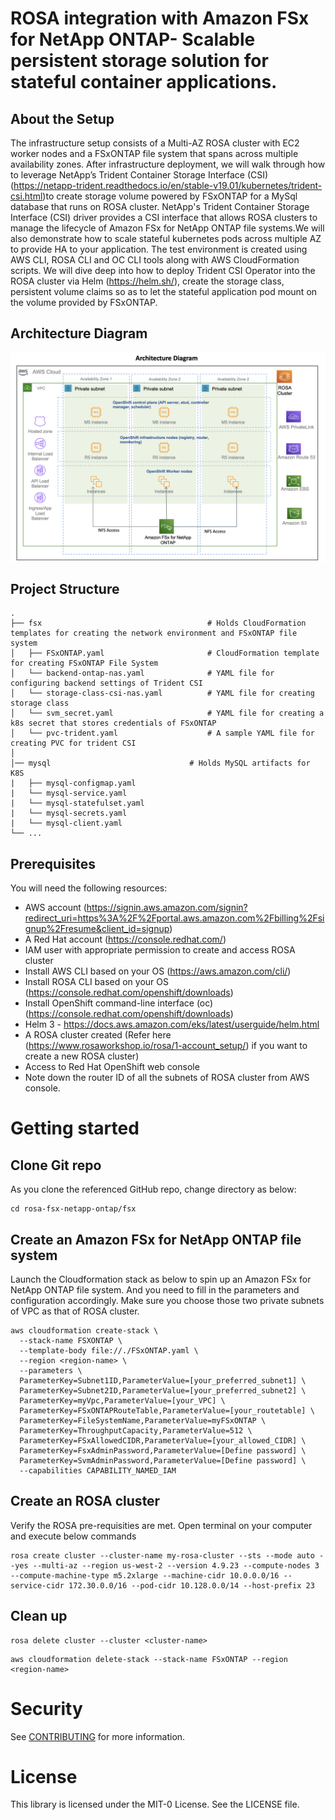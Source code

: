 # ROSA integration with Amazon FSx for NetApp ONTAP- Scalable persistent storage solution for stateful container applications.

## About the Setup
The infrastructure setup consists of a Multi-AZ ROSA cluster with  EC2 worker nodes and a FSxONTAP file system that spans across multiple availability zones. After infrastructure deployment, we will walk through how to leverage NetApp’s Trident Container Storage Interface (CSI) (https://netapp-trident.readthedocs.io/en/stable-v19.01/kubernetes/trident-csi.html)to create storage volume powered by FSxONTAP for a MySql database that runs on ROSA cluster. NetApp's Trident Container Storage Interface (CSI) driver provides a CSI interface that allows ROSA clusters to manage the lifecycle of Amazon FSx for NetApp ONTAP file systems.We will also demonstrate how to scale stateful kubernetes pods across multiple AZ to provide HA to your application. The test environment is created using AWS CLI, ROSA CLI and OC CLI tools along with AWS CloudFormation scripts. We will dive deep into how to deploy Trident CSI Operator into the ROSA cluster via Helm (https://helm.sh/), create the storage class, persistent volume claims so as to let the stateful application pod mount on the volume provided by FSxONTAP.

## Architecture Diagram

![Diagram](/Architecture.png)

## Project Structure

```
.
├── fsx                                     # Holds CloudFormation templates for creating the network environment and FSxONTAP file system
│   ├── FSxONTAP.yaml                       # CloudFormation template for creating FSxONTAP File System
│   └── backend-ontap-nas.yaml              # YAML file for configuring backend settings of Trident CSI
│   └── storage-class-csi-nas.yaml          # YAML file for creating storage class 
│   └── svm_secret.yaml                     # YAML file for creating a k8s secret that stores credentials of FSxONTAP
│   └── pvc-trident.yaml                    # A sample YAML file for creating PVC for trident CSI
│  
│── mysql                               # Holds MySQL artifacts for K8S
|   ├── mysql-configmap.yaml
|   └── mysql-service.yaml
|   └── mysql-statefulset.yaml
|   └── mysql-secrets.yaml
|   └── mysql-client.yaml
└── ...
```

## Prerequisites

You will need the following resources:

* AWS account (https://signin.aws.amazon.com/signin?redirect_uri=https%3A%2F%2Fportal.aws.amazon.com%2Fbilling%2Fsignup%2Fresume&client_id=signup)
* A Red Hat account (https://console.redhat.com/)
* IAM user with appropriate permission to create and access ROSA cluster
* Install AWS CLI based on your OS (https://aws.amazon.com/cli/)
* Install ROSA CLI based on your OS (https://console.redhat.com/openshift/downloads)
* Install OpenShift command-line interface (oc) (https://console.redhat.com/openshift/downloads)
* Helm 3 - https://docs.aws.amazon.com/eks/latest/userguide/helm.html
* A ROSA cluster created (Refer here (https://www.rosaworkshop.io/rosa/1-account_setup/) if you want to create a new ROSA cluster)
* Access to Red Hat OpenShift web console
* Note down the router ID of all the subnets of ROSA cluster from AWS console.



# Getting started

## Clone Git repo 
As you clone the referenced GitHub repo, change directory as below:
```
cd rosa-fsx-netapp-ontap/fsx
```



## Create an Amazon FSx for NetApp ONTAP file system
Launch the Cloudformation stack as below to spin up an Amazon FSx for NetApp ONTAP file system. And you need to fill in the parameters and configuration accordingly. Make sure you choose those two private subnets of VPC as that of ROSA cluster.

```
aws cloudformation create-stack \
  --stack-name FSXONTAP \
  --template-body file://./FSxONTAP.yaml \
  --region <region-name> \
  --parameters \
  ParameterKey=Subnet1ID,ParameterValue=[your_preferred_subnet1] \
  ParameterKey=Subnet2ID,ParameterValue=[your_preferred_subnet2] \
  ParameterKey=myVpc,ParameterValue=[your_VPC] \
  ParameterKey=FSxONTAPRouteTable,ParameterValue=[your_routetable] \
  ParameterKey=FileSystemName,ParameterValue=myFSxONTAP \
  ParameterKey=ThroughputCapacity,ParameterValue=512 \
  ParameterKey=FSxAllowedCIDR,ParameterValue=[your_allowed_CIDR] \
  ParameterKey=FsxAdminPassword,ParameterValue=[Define password] \
  ParameterKey=SvmAdminPassword,ParameterValue=[Define password] \
  --capabilities CAPABILITY_NAMED_IAM    
```

## Create an ROSA cluster
Verify the ROSA pre-requisities are met. Open terminal on your computer and execute below commands 

```
rosa create cluster --cluster-name my-rosa-cluster --sts --mode auto --yes --multi-az --region us-west-2 --version 4.9.23 --compute-nodes 3 --compute-machine-type m5.2xlarge --machine-cidr 10.0.0.0/16 --service-cidr 172.30.0.0/16 --pod-cidr 10.128.0.0/14 --host-prefix 23
```

## Clean up
```
rosa delete cluster --cluster <cluster-name>
```

```
aws cloudformation delete-stack --stack-name FSxONTAP --region <region-name>
```



# Security 
See [CONTRIBUTING](https://github.com/aws-samples/mltiaz-fsxontap-eks/blob/main/CONTRIBUTING.md) for more information.

# License
This library is licensed under the MIT-0 License. See the LICENSE file.
